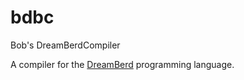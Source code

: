 # bdbc
Bob's DreamBerdCompiler

A compiler for the [DreamBerd](https://github.com/TodePond/DreamBerd) programming language.
